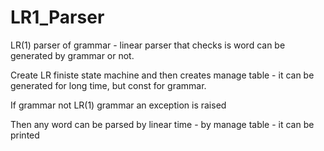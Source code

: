 # LR1_Parser

LR(1) parser of grammar - linear parser that checks is word can be generated by grammar or not.

Create LR finiste state machine and then creates manage table - it can be generated for long time, but const for grammar.

If grammar not LR(1) grammar an exception is raised

Then any word can be parsed by linear time - by manage table - it can be printed
